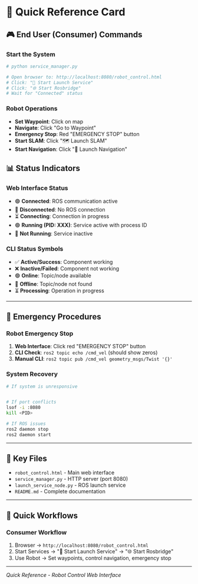# 🚀 Quick Reference Card

## 🎮 End User (Consumer) Commands

### Start the System
```bash
# python service_manager.py

# Open browser to: http://localhost:8080/robot_control.html
# Click: "🚀 Start Launch Service"
# Click: "🌐 Start Rosbridge"
# Wait for "Connected" status
```

### Robot Operations
- **Set Waypoint**: Click on map
- **Navigate**: Click "Go to Waypoint"  
- **Emergency Stop**: Red "EMERGENCY STOP" button
- **Start SLAM**: Click "🗺️ Launch SLAM"
- **Start Navigation**: Click "🧭 Launch Navigation"


## 📊 Status Indicators

### Web Interface Status
- 🟢 **Connected**: ROS communication active
- 🔴 **Disconnected**: No ROS connection
- ⏳ **Connecting**: Connection in progress
- 🟢 **Running (PID: XXX)**: Service active with process ID
- 🔴 **Not Running**: Service inactive

### CLI Status Symbols
- ✅ **Active/Success**: Component working
- ❌ **Inactive/Failed**: Component not working
- 🟢 **Online**: Topic/node available
- 🔴 **Offline**: Topic/node not found
- ⏳ **Processing**: Operation in progress

---

## 🚨 Emergency Procedures

### Robot Emergency Stop
1. **Web Interface**: Click red "EMERGENCY STOP" button
2. **CLI Check**: `ros2 topic echo /cmd_vel` (should show zeros)
3. **Manual CLI**: `ros2 topic pub /cmd_vel geometry_msgs/Twist '{}'`

### System Recovery
```bash
# If system is unresponsive


# If port conflicts
lsof -i :8080
kill <PID>

# If ROS issues
ros2 daemon stop
ros2 daemon start
```

---

## 📂 Key Files

- `robot_control.html` - Main web interface
- `service_manager.py` - HTTP server (port 8080)
- `launch_service_node.py` - ROS launch service
- `README.md` - Complete documentation

---

## 🎯 Quick Workflows

### Consumer Workflow
1. Browser → `http://localhost:8080/robot_control.html`
2. Start Services → "🚀 Start Launch Service" → "🌐 Start Rosbridge"
3. Use Robot → Set waypoints, control navigation, emergency stop





---

*Quick Reference - Robot Control Web Interface*
